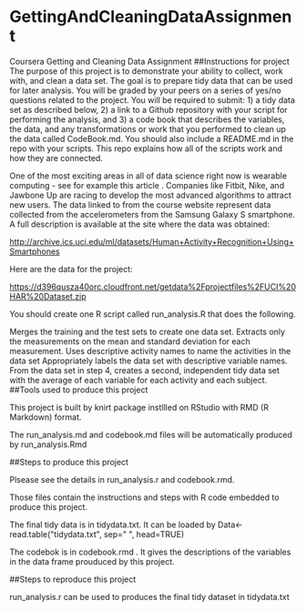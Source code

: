 # GettingAndCleaningDataAssignment
Coursera Getting and Cleaning Data Assignment
##Instructions for project The purpose of this project is to demonstrate your ability to collect, work with, and clean a data set. The goal is to prepare tidy data that can be used for later analysis. You will be graded by your peers on a series of yes/no questions related to the project. You will be required to submit: 1) a tidy data set as described below, 2) a link to a Github repository with your script for performing the analysis, and 3) a code book that describes the variables, the data, and any transformations or work that you performed to clean up the data called CodeBook.md. You should also include a README.md in the repo with your scripts. This repo explains how all of the scripts work and how they are connected.

One of the most exciting areas in all of data science right now is wearable computing - see for example this article . Companies like Fitbit, Nike, and Jawbone Up are racing to develop the most advanced algorithms to attract new users. The data linked to from the course website represent data collected from the accelerometers from the Samsung Galaxy S smartphone. A full description is available at the site where the data was obtained:

http://archive.ics.uci.edu/ml/datasets/Human+Activity+Recognition+Using+Smartphones

Here are the data for the project:

https://d396qusza40orc.cloudfront.net/getdata%2Fprojectfiles%2FUCI%20HAR%20Dataset.zip

You should create one R script called run_analysis.R that does the following.

Merges the training and the test sets to create one data set.
Extracts only the measurements on the mean and standard deviation for each measurement.
Uses descriptive activity names to name the activities in the data set
Appropriately labels the data set with descriptive variable names.
From the data set in step 4, creates a second, independent tidy data set with the average of each variable for each activity and each subject.
##Tools used to produce this project

This project is built by knirt package instllled on RStudio with RMD (R Markdown) format.

The run_analysis.md and codebook.md files will be automatically produced by run_analysis.Rmd

##Steps to produce this project

Plsease see the details in run_analysis.r and codebook.rmd.

Those files contain the instructions and steps with R code embedded to produce this project.

The final tidy data is in tidydata.txt. It can be loaded by Data<-read.table("tidydata.txt", sep=" ", head=TRUE)

The codebok is in codebook.rmd . It gives the descriptions of the variables in the data frame prouduced by this project.

##Steps to reproduce this project

run_analysis.r can be used to produces the final tidy dataset in tidydata.txt
